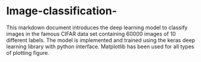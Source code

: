 # Image-classification-
This markdown document introduces the deep learning model to classify images in the famous CIFAR data set containing 60000 images of 
10 different labels. The model is implemented and trained using the keras deep learning library with python interface.
Matplotlib has been used for all types of plotting figure.
